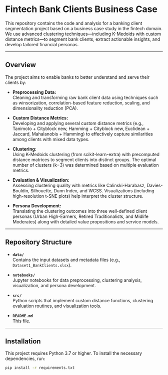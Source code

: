 # Fintech Bank Clients Business Case

This repository contains the code and analysis for a banking client segmentation project based on a business case study in the fintech domain. We use advanced clustering techniques—including K-Medoids with custom distance metrics—to segment bank clients, extract actionable insights, and develop tailored financial personas.

---

## Overview

The project aims to enable banks to better understand and serve their clients by:
- **Preprocessing Data:**  
  Cleaning and transforming raw bank client data using techniques such as winsorization, correlation-based feature reduction, scaling, and dimensionality reduction (PCA).
  
- **Custom Distance Metrics:**  
  Developing and applying several custom distance metrics (e.g., Tanimoto + Cityblock new, Hamming + Cityblock new, Euclidean + Jaccard, Mahalanobis + Hamming) to effectively capture similarities among clients with mixed data types.

- **Clustering:**  
  Using K-Medoids clustering (from scikit-learn-extra) with precomputed distance matrices to segment clients into distinct groups. The optimal number of clusters (k=3) was determined based on multiple evaluation metrics.

- **Evaluation & Visualization:**  
  Assessing clustering quality with metrics like Calinski-Harabasz, Davies-Bouldin, Silhouette, Dunn Index, and WCSS. Visualizations (including high-resolution t-SNE plots) help interpret the cluster structure.

- **Persona Development:**  
  Translating the clustering outcomes into three well-defined client personas (Urban High-Earners, Retired Traditionalists, and Midlife Moderates) along with detailed value propositions and service models.

---

## Repository Structure

- **`data/`**  
  Contains the input datasets and metadata files (e.g., `Dataset1_BankClients.xlsx`).

- **`notebooks/`**  
  Jupyter notebooks for data preprocessing, clustering analysis, visualization, and persona development.

- **`src/`**  
  Python scripts that implement custom distance functions, clustering evaluation routines, and visualization tools.

- **`README.md`**  
  This file.

---

## Installation

This project requires Python 3.7 or higher. To install the necessary dependencies, run:

```bash
pip install -r requirements.txt
